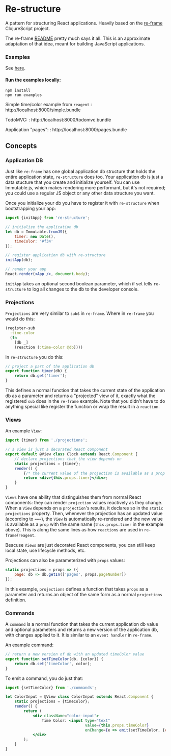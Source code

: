 
# Re-structure

A pattern for structuring React applications.  Heavily based on the [re-frame](https://github.com/Day8/re-frame) ClojureScript project.

The re-frame [README](https://github.com/Day8/re-frame/blob/master/README.md) pretty much says it all.  This is an approximate adaptation of that idea, meant for building JavaScript applications.

### Examples

See [here](examples).

#### Run the examples locally:

```
npm install
npm run examples
```

Simple time/color example from `reagent`
: http://localhost:8000/simple.bundle

TodoMVC:
: http://localhost:8000/todomvc.bundle

Application "pages":
: http://localhost:8000/pages.bundle

## Concepts

### Application DB

Just like `re-frame` has one global application db structure that holds the entire application state, `re-structure` does too.  Your application db is just a data stucture that you create and initialize yourself.  You can use Immutable.js, which makes rendering more performant, but it's not required; you could use a regular JS object or any other data structure you want.

Once you initialize your db you have to register it with `re-structure` when bootstrapping your app:

```jsx
import {initApp} from 're-structure';

// initialize the application db
let db = Immutable.fromJS({
    timer: new Date(),
    timeColor: '#f34'
});

// register application db with re-structure
initApp(db);

// render your app
React.render(<App />, document.body);
```

`initApp` takes an optional second boolean parameter, which if set tells `re-structure` to log all changes to the db to the developer console.

### Projections

`Projections` are very similar to `sub`s in `re-frame`.  Where in `re-frame` you would do this:

```cljs
(register-sub
  :time-color
  (fn
    [db _]
    (reaction (:time-color @db))))
```

In `re-structure` you do this:

```js
// project a part of the application db 
export function timer(db) {
    return db.get('timer');
}
```

This defines a normal function that takes the current state of the application db as a parameter and returns a "projected" view of it, exactly what the registered `sub` does in the `re-frame` example.  Note that you didn't have to do anything special like register the function or wrap the result in a `reaction`.

### Views

An example `View`:

```jsx
import {timer} from './projections';

// a view is just a decorated React component
export default @View class Clock extends React.Component {
    // declare projections that the view depends on
    static projections = {timer};
    render() {
        {/* the current value of the projection is available as a prop */}
        return <div>{this.props.timer}</div>;
    }
}
```

`Views` have one ability that distinguishes them from normal React components: they can render `projection` values reactively as they change.  When a `View` depends on a `projection`'s results, it declares so in the `static projections` property.  Then, whenever the projection has an updated value (according to `===`), the `View` is automatically re-rendered and the new value is available as a `prop` with the same name (`this.props.timer` in the example above).  This is along the same lines as how `reaction`s are used in `re-frame`/`reagent`.

Beacuse `Views` are just decorated React components, you can still keep local state, use lifecycle methods, etc.

Projections can also be parameterized with `props` values:

```js
static projections = props => ({
    page: db => db.getIn(['pages', props.pageNumber])
});
```

In this example, `projections` defines a function that takes `props` as a parameter and returns an object of the same form as a normal `projections` definition.

### Commands

A `command` is a normal function that takes the current application db value and optional parameters and returns a new version of the application db, with changes applied to it.  It is similar to an `event handler` in `re-frame`.

An example command:

```js
// return a new version of db with an updated timeColor value
export function setTimeColor(db, {color}) {
    return db.set('timeColor', color);
}
```

To emit a command, you do just that:

```jsx
import {setTimeColor} from './commands';

let ColorInput = @View class ColorInput extends React.Component {
    static projections = {timeColor};
    render() {
        return (
            <div className="color-input">
                Time Color: <input type="text"
                                   value={this.props.timeColor}
                                   onChange={e => emit(setTimeColor, {color: e.target.value})}/>
            </div>
        );
    }
}
```
